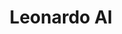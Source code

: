 ---
facebook: https://facebook.com/groups/1818159608569854
logohandle: leonardoai
sort: leonardoai
title: Leonardo AI
twitter: https://x.com/LeonardoAi_
website: https://leonardo.ai/
youtube: https://youtube.com/@leonardo.ai
---